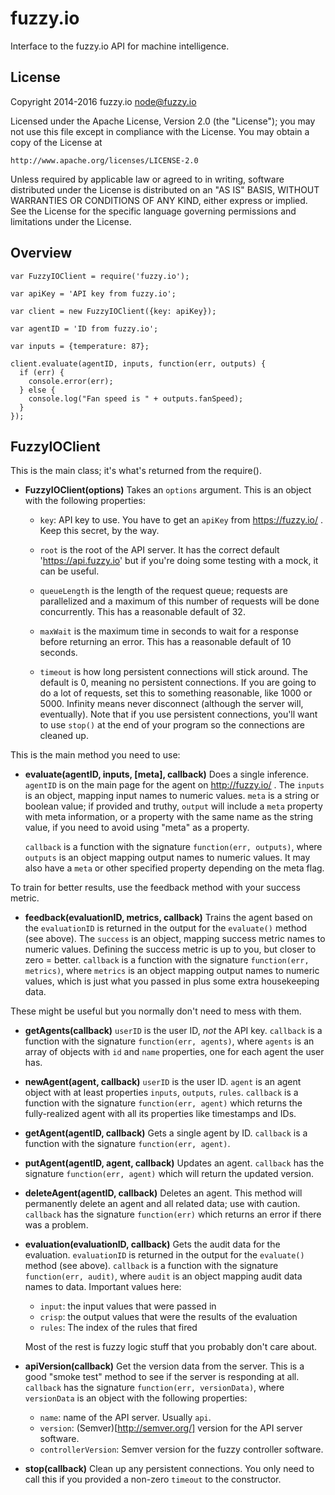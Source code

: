 fuzzy.io
========

Interface to the fuzzy.io API for machine intelligence.

License
-------

Copyright 2014-2016 fuzzy.io <node@fuzzy.io>

Licensed under the Apache License, Version 2.0 (the "License");
you may not use this file except in compliance with the License.
You may obtain a copy of the License at

    http://www.apache.org/licenses/LICENSE-2.0

Unless required by applicable law or agreed to in writing, software
distributed under the License is distributed on an "AS IS" BASIS,
WITHOUT WARRANTIES OR CONDITIONS OF ANY KIND, either express or implied.
See the License for the specific language governing permissions and
limitations under the License.

Overview
--------

    var FuzzyIOClient = require('fuzzy.io');

    var apiKey = 'API key from fuzzy.io';

    var client = new FuzzyIOClient({key: apiKey});

    var agentID = 'ID from fuzzy.io';

    var inputs = {temperature: 87};

    client.evaluate(agentID, inputs, function(err, outputs) {
      if (err) {
        console.error(err);
      } else {
        console.log("Fan speed is " + outputs.fanSpeed);
      }
    });

FuzzyIOClient
--------------

This is the main class; it's what's returned from the require().

* **FuzzyIOClient(options)** Takes an `options` argument. This is an object with
  the following properties:

  * `key`: API key to use. You have to get an `apiKey` from
  https://fuzzy.io/ . Keep this secret, by the way.

  * `root` is the root of the API server. It has the correct default
  'https://api.fuzzy.io' but if you're doing some testing with a mock, it can be
  useful.

  * `queueLength` is the length of the request queue; requests are parallelized
  and a maximum of this number of requests will be done concurrently. This has
  a reasonable default of 32.

  * `maxWait` is the maximum time in seconds to wait for a response before
  returning an error. This has a reasonable default of 10 seconds.

  * `timeout` is how long persistent connections will stick around. The default
  is 0, meaning no persistent connections. If you are going to do a lot of
  requests, set this to something reasonable, like 1000 or 5000. Infinity means
  never disconnect (although the server will, eventually). Note that if you use
  persistent connections, you'll want to use `stop()` at the end of your program
  so the connections are cleaned up.

This is the main method you need to use:

* **evaluate(agentID, inputs, [meta], callback)** Does a single inference.
  `agentID` is on the main page for the agent on http://fuzzy.io/ .
  The `inputs` is an object, mapping input names
  to numeric values. `meta` is a string or boolean value; if provided and
  truthy, `output` will include a `meta` property with meta information, or
  a property with the same name as the string value, if you need to avoid using
  "meta" as a property.

  `callback` is a function with the signature `function(err, outputs)`, where
  `outputs` is an object mapping output names to numeric values. It may also
  have a `meta` or other specified property depending on the meta flag.

To train for better results, use the feedback method with your success metric.

* **feedback(evaluationID, metrics, callback)** Trains the agent based on the
  `evaluationID` is returned in the output for the `evaluate()` method (see above).
  The `success` is an object, mapping success metric names
  to numeric values. Defining the success metric is up to you,
  but closer to zero = better. `callback` is a function with the signature
  `function(err, metrics)`, where `metrics` is an object mapping output names to
  numeric values, which is just what you passed in plus some extra housekeeping
  data.

These might be useful but you normally don't need to mess with them.

* **getAgents(callback)** `userID` is the user ID, *not* the API key.
  `callback` is a function with the signature `function(err, agents)`, where
  `agents` is an array of objects with `id` and `name` properties, one for
  each agent the user has.

* **newAgent(agent, callback)** `userID` is the user ID. `agent` is an
  agent object with at least properties `inputs`, `outputs`, `rules`. `callback`
  is a function with the signature `function(err, agent)` which returns the
  fully-realized agent with all its properties like timestamps and IDs.

* **getAgent(agentID, callback)** Gets a single agent by ID. `callback` is a
  function with the signature `function(err, agent)`.

* **putAgent(agentID, agent, callback)** Updates an agent. `callback` has the
  signature `function(err, agent)` which will return the updated version.

* **deleteAgent(agentID, callback)** Deletes an agent. This method will
  permanently delete an agent and all related data; use with caution. `callback`
  has the signature `function(err)` which returns an error if there was a
  problem.

* **evaluation(evaluationID, callback)** Gets the audit data for the evaluation.
  `evaluationID` is returned in the output for the `evaluate()` method (see above).
  `callback` is a function with the signature `function(err, audit)`,
  where `audit` is an object mapping audit data names to data. Important values
  here:

  * `input`: the input values that were passed in
  * `crisp`: the output values that were the results of the evaluation
  * `rules`: The index of the rules that fired

  Most of the rest is fuzzy logic stuff that you probably don't care about.

* **apiVersion(callback)** Get the version data from the server. This is a good
  "smoke test" method to see if the server is responding at all. `callback`
  has the signature `function(err, versionData)`, where `versionData` is an
  object with the following properties:

  * `name`: name of the API server. Usually `api`.
  * `version`: (Semver)[http://semver.org/] version for the API server software.
  * `controllerVersion`: Semver version for the fuzzy controller software.

* **stop(callback)** Clean up any persistent connections. You only need to call
  this if you provided a non-zero `timeout` to the constructor.
